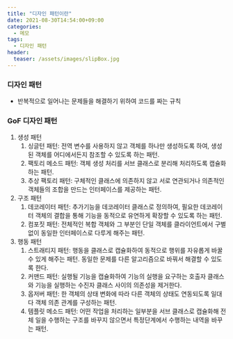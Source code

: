 ```yaml
---
title: "디자인 패턴이란"
date: 2021-08-30T14:54:00+09:00
categories:
  - 메모
tags:
  - 디자인 패턴
header:
  teaser: /assets/images/slipBox.jpg
---
```

### 디자인 패턴
* 반복적으로 일어나는 문제들을 해결하기 위하여 코드를 짜는 규칙

### GoF 디자인 패턴
1. 생성 패턴
   1. 싱글턴 패턴: 전역 변수를 사용하지 않고 객체를 하나만 생성하도록 하여, 생성된 객체를 어디에서든지 참조할 수 있도록 하는 패턴. 
   2. 팩토리 메소드 패턴: 객체 생성 처리를 서브 클래스로 분리해 처리하도록 캡슐화하는 패턴.
   3. 추상 팩토리 패턴: 구체적인 클래스에 의존하지 않고 서로 연관되거나 의존적인 객체들의 조합을 만드는 인터페이스를 제공하는 패턴. 
2. 구조 패턴
   1. 데코레이터 패턴: 추가기능을 데코레이터 클래스로 정의하여, 필요한 데코레이터 객체의 결합을 통해 기능을 동적으로 유연하게 확장할 수 있도록 하는 패턴.
   2. 컴포짓 패턴: 전체적인 복합 객체와 그 부분인 단일 객체를 클라이언트에서 구별없이 동일한 인터페이스로 다루게 해주는 패턴.
3. 행동 패턴
   1. 스트래티지 패턴: 행동을 클래스로 캡슐화하여 동적으로 행위를 자유롭게 바꿀 수 있게 해주는 패턴. 동일한 문제를 다른 알고리즘으로 바꿔서 해결할 수 있도록 한다. 
   2. 커맨드 패턴: 실행될 기능을 캡슐화하여 기능의 실행을 요구하는 호출자 클래스와 기능을 실행하는 수진자 클래스 사이의 의존성을 제거한다. 
   3. 옵저버 패턴: 한 객체의 상태 변화에 따라 다른 객체의 상태도 연동되도록 일대다 객체 의존 관계를 구성하는 패턴.
   4. 템플릿 메소드 패턴: 어떤 작업을 처리하는 일부분을 서브 클래스로 캡슐화해 전체 일을 수행하는 구조를 바꾸지 않으면서 특정단계에서 수행하는 내역을 바꾸는 패턴.
